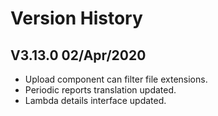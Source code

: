 # Version History

## V3.13.0 02/Apr/2020  
* Upload component can filter file extensions. 
* Periodic reports translation updated. 
* Lambda details interface updated.

